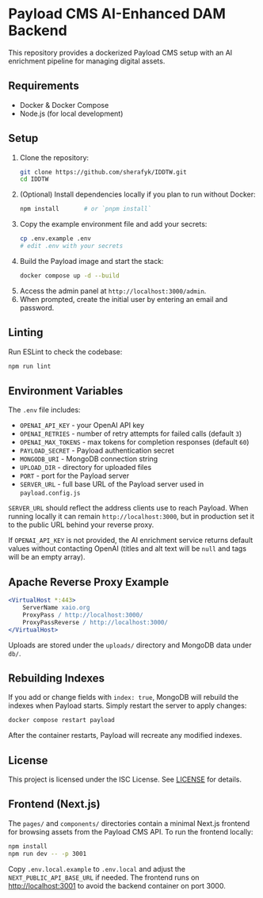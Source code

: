# Payload CMS AI-Enhanced DAM Backend

This repository provides a dockerized Payload CMS setup with an AI enrichment pipeline for managing digital assets.

## Requirements
- Docker & Docker Compose
- Node.js (for local development)

## Setup
1. Clone the repository:
   ```bash
   git clone https://github.com/sherafyk/IDDTW.git
   cd IDDTW
   ```
2. (Optional) Install dependencies locally if you plan to run without Docker:
   ```bash
   npm install       # or `pnpm install`
   ```
3. Copy the example environment file and add your secrets:
   ```bash
   cp .env.example .env
   # edit .env with your secrets
   ```
4. Build the Payload image and start the stack:
   ```bash
   docker compose up -d --build
   ```
5. Access the admin panel at `http://localhost:3000/admin`.
6. When prompted, create the initial user by entering an email and password.

## Linting

Run ESLint to check the codebase:

```bash
npm run lint
```

## Environment Variables

The `.env` file includes:

- `OPENAI_API_KEY` - your OpenAI API key
- `OPENAI_RETRIES` - number of retry attempts for failed calls (default `3`)
- `OPENAI_MAX_TOKENS` - max tokens for completion responses (default `60`)
- `PAYLOAD_SECRET` - Payload authentication secret
- `MONGODB_URI` - MongoDB connection string
- `UPLOAD_DIR` - directory for uploaded files
- `PORT` - port for the Payload server
- `SERVER_URL` - full base URL of the Payload server used in `payload.config.js`

`SERVER_URL` should reflect the address clients use to reach Payload. When
running locally it can remain `http://localhost:3000`, but in production set it
to the public URL behind your reverse proxy.

If `OPENAI_API_KEY` is not provided, the AI enrichment service returns default values without contacting OpenAI (titles and alt text will be `null` and tags will be an empty array).

## Apache Reverse Proxy Example
```apache
<VirtualHost *:443>
    ServerName xaio.org
    ProxyPass / http://localhost:3000/
    ProxyPassReverse / http://localhost:3000/
</VirtualHost>
```

Uploads are stored under the `uploads/` directory and MongoDB data under `db/`.

## Rebuilding Indexes

If you add or change fields with `index: true`, MongoDB will rebuild the indexes
when Payload starts. Simply restart the server to apply changes:

```bash
docker compose restart payload
```

After the container restarts, Payload will recreate any modified indexes.

## License

This project is licensed under the ISC License. See [LICENSE](LICENSE) for details.

## Frontend (Next.js)

The `pages/` and `components/` directories contain a minimal Next.js frontend
for browsing assets from the Payload CMS API. To run the frontend locally:

```bash
npm install
npm run dev -- -p 3001
```

Copy `.env.local.example` to `.env.local` and adjust the `NEXT_PUBLIC_API_BASE_URL`
if needed. The frontend runs on <http://localhost:3001> to avoid the backend
container on port 3000.

